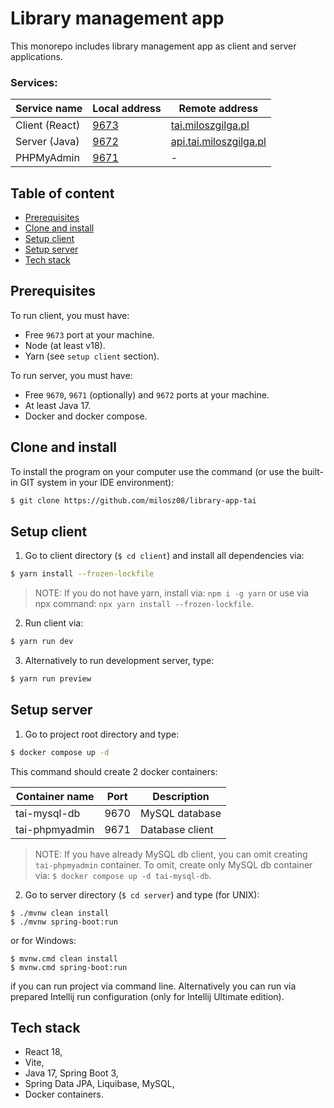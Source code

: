 # Library management app

This monorepo includes library management app as client and server applications.

### Services:

| Service name   | Local address                 | Remote address                                           |
|----------------|-------------------------------|----------------------------------------------------------|
| Client (React) | [9673](http://localhost:9673) | [tai.miloszgilga.pl](https://tai.miloszgilga.pl)         |
| Server (Java)  | [9672](http://localhost:9672) | [api.tai.miloszgilga.pl](https://api.tai.miloszgilga.pl) |
| PHPMyAdmin     | [9671](http://localhost:9671) | -                                                        |

## Table of content

* [Prerequisites](#prerequisites)
* [Clone and install](#clone-and-install)
* [Setup client](#setup-client)
* [Setup server](#setup-server)
* [Tech stack](#tech-stack)

## Prerequisites

To run client, you must have:
* Free `9673` port at your machine.
* Node (at least v18).
* Yarn (see `setup client` section).

To run server, you must have:
* Free `9670`, `9671` (optionally) and `9672` ports at your machine.
* At least Java 17.
* Docker and docker compose.

## Clone and install

To install the program on your computer use the command (or use the built-in GIT system in your IDE environment):

```bash
$ git clone https://github.com/milosz08/library-app-tai
```

## Setup client

1. Go to client directory (`$ cd client`) and install all dependencies via:

```bash
$ yarn install --frozen-lockfile
```
> NOTE: If you do not have yarn, install via: `npm i -g yarn` or use via
> npx command: `npx yarn install --frozen-lockfile`.

2. Run client via:

```bash
$ yarn run dev
```

3. Alternatively to run development server, type:

```bash
$ yarn run preview
```

## Setup server

1. Go to project root directory and type:

```bash
$ docker compose up -d
```

This command should create 2 docker containers:

| Container name | Port | Description     |
|----------------|------|-----------------|
| tai-mysql-db   | 9670 | MySQL database  |
| tai-phpmyadmin | 9671 | Database client |

> NOTE: If you have already MySQL db client, you can omit creating `tai-phpmyadmin` container. To omit, create only
> MySQL db container via: `$ docker compose up -d tai-mysql-db`.

2. Go to server directory (`$ cd server`) and type (for UNIX):

```
$ ./mvnw clean install
$ ./mvnw spring-boot:run
```

or for Windows:

```
$ mvnw.cmd clean install
$ mvnw.cmd spring-boot:run
```

if you can run project via command line. Alternatively you can run via prepared Intellij run configuration (only for
Intellij Ultimate edition).

## Tech stack
* React 18,
* Vite,
* Java 17, Spring Boot 3,
* Spring Data JPA, Liquibase, MySQL,
* Docker containers.

